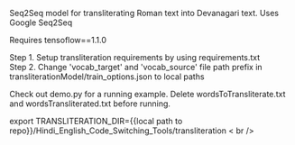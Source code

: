 Seq2Seq model for transliterating Roman text into Devanagari text. Uses Google Seq2Seq 

Requires tensoflow==1.1.0

Step 1. Setup transliteration requirements by using requirements.txt <br />
Step 2. Change 'vocab\_target' and 'vocab\_source' file path prefix in transliterationModel/train\_options.json to local paths<br />

Check out demo.py for a running example. Delete wordsToTransliterate.txt and wordsTransliterated.txt before running. <br />

export TRANSLITERATION_DIR={{local path to repo}}/Hindi_English_Code_Switching_Tools/transliteration < br />